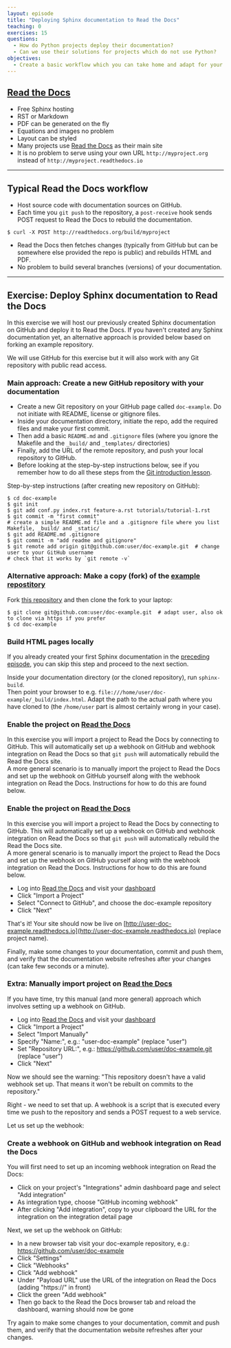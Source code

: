 ```yaml
---
layout: episode
title: "Deploying Sphinx documentation to Read the Docs"
teaching: 0
exercises: 15
questions:
  - How do Python projects deploy their documentation?
  - Can we use their solutions for projects which do not use Python?
objectives:
  - Create a basic workflow which you can take home and adapt for your project.
---
```


## [Read the Docs](https://readthedocs.org)

- Free Sphinx hosting
- RST or Markdown
- PDF can be generated on the fly
- Equations and images no problem
- Layout can be styled
- Many projects use [Read the Docs](https://readthedocs.org) as their main site
- It is no problem to serve using your own URL `http://myproject.org` instead of `http://myproject.readthedocs.io`

---

## Typical Read the Docs workflow

- Host source code with documentation sources on GitHub.
- Each time you `git push` to the repository, a `post-receive` hook sends POST
  request to Read the Docs to rebuild the documentation.

```shell
$ curl -X POST http://readthedocs.org/build/myproject
```

- Read the Docs then fetches changes (typically from GitHub but can be
  somewhere else provided the repo is public) and rebuilds HTML and PDF.
- No problem to build several branches (versions) of your documentation.

---

## Exercise: Deploy Sphinx documentation to Read the Docs

In this exercise we will host our previously 
created Sphinx documentation on GitHub and deploy it to Read the Docs.
If you haven't created any Sphinx documentation yet, 
an alternative approach is provided below based on forking an example repository.

We will use GitHub for this exercise but it will also work with any Git
repository with public read access.

### Main approach: Create a new GitHub repository with your documentation

- Create a new Git repository on your GitHub page called `doc-example`. Do not initiate with README, license or gitignore files. 
- Inside your documentation directory, initiate the repo, add the required files and make your first commit.
- Then add a basic `README.md` and `.gitignore` files (where you ignore the Makefile and the `_build/` and `_templates/` directories)
- Finally, add the URL of the remote repository, and push your local repository to GitHub.
- Before looking at the step-by-step instructions below, see if you remember how to do all these steps from the [Git introduction lesson](https://github.com/coderefinery/git-intro).

Step-by-step instructions (after creating new repository on GitHub):
```shell
$ cd doc-example
$ git init
$ git add conf.py index.rst feature-a.rst tutorials/tutorial-1.rst
$ git commit -m "first commit"
# create a simple README.md file and a .gitignore file where you list Makefile, _build/ and _static/
$ git add README.md .gitignore
$ git commit -m "add readme and gitignore"
$ git remote add origin git@github.com:user/doc-example.git  # change user to your GitHub username
# check that it works by `git remote -v`
```

### Alternative approach: Make a copy (fork) of the [example repostitory](https://github.com/coderefinery/doc-example)

Fork [this repository](https://github.com/coderefinery/doc-example) and
then clone the fork to your laptop:

```shell
$ git clone git@github.com:user/doc-example.git  # adapt user, also ok to clone via https if you prefer
$ cd doc-example
```

### Build HTML pages locally

If you already created your first Sphinx documentation in the [preceding episode](https://coderefinery.github.io/documentation/04-sphinx/), you can skip this step and proceed to the next section. 

Inside your documentation directory (or the cloned repository), run `sphinx-build`.  
Then point your browser to e.g.
`file:///home/user/doc-example/_build/index.html`. Adapt the path to the actual
path where you have cloned to (the `/home/user` part is almost certainly wrong in your case).




### Enable the project on [Read the Docs](https://readthedocs.org)

In this exercise you will import a project to Read the Docs by connecting to GitHub. 
This will automatically set up a webhook on GitHub and webhook integration on Read the Docs so that `git push` will 
automatically rebuild the Read the Docs site.  
A more general scenario is to manually import the project to Read the Docs and set up the webhook on GitHub yourself along with the webhook integration on Read the Docs. Instructions for how to do this are found below.

### Enable the project on [Read the Docs](https://readthedocs.org)

In this exercise you will import a project to Read the Docs by connecting to GitHub. 
This will automatically set up a webhook on GitHub and webhook integration on Read the Docs so that `git push` will 
automatically rebuild the Read the Docs site.  
A more general scenario is to manually import the project to Read the Docs and set up the webhook on GitHub yourself along with the webhook integration on Read the Docs. Instructions for how to do this are found below.

- Log into [Read the Docs](https://readthedocs.org) and visit your [dashboard](https://readthedocs.org/dashboard/)
- Click "Import a Project"
- Select "Connect to GitHub", and choose the doc-example repository
- Click "Next"

That's it! Your site should now be live on
[http://user-doc-example.readthedocs.io](http://user-doc-example.readthedocs.io)
(replace project name).

Finally, make some changes to your documentation, commit and push
them, and verify that the documentation website refreshes after your changes
(can take few seconds or a minute).


### Extra: Manually import project on [Read the Docs](https://readthedocs.org)

If you have time, try this manual (and more general) approach which involves setting up a webhook on GitHub. 

- Log into [Read the Docs](https://readthedocs.org) and visit your [dashboard](https://readthedocs.org/dashboard/)
- Click "Import a Project"
- Select "Import Manually"
- Specify "Name:", e.g.: "user-doc-example" (replace "user")
- Set "Repository URL:", e.g.: https://github.com/user/doc-example.git (replace "user")
- Click "Next"

Now we should see the warning: "This repository doesn't have a valid webhook
set up. That means it won't be rebuilt on commits to the repository."

Right - we need to set that up. A webhook is a script that is executed every
time we push to the repository and sends a POST request to a web service.

Let us set up the webhook:

### Create a webhook on GitHub and webhook integration on Read the Docs

You will first need to set up an incoming webhook integration on Read the Docs: 

- Click on your project's "Integrations" admin dashboard page and select "Add integration"
- As integration type, choose "GitHub incoming webhook"
- After clicking "Add integration", copy to your clipboard the URL for the integration on the integration detail page
 
Next, we set up the webhook on GitHub:

- In a new browser tab visit your doc-example repository, e.g.: https://github.com/user/doc-example
- Click "Settings"
- Click "Webhooks"
- Click "Add webhook"
- Under "Payload URL" use the URL of the integration on Read the Docs (adding "https://" in front)
- Click the green "Add webhook"
- Then go back to the Read the Docs browser tab and reload the dashboard, warning should now be gone

Try again to make some changes to your documentation, commit and push
them, and verify that the documentation website refreshes after your changes.